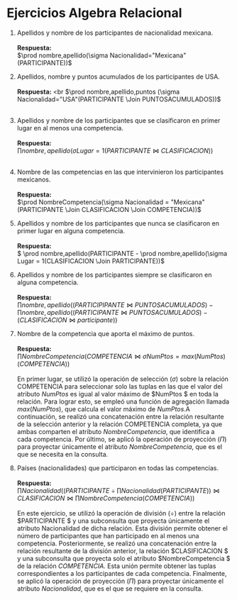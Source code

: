 # Ejercicios Algebra Relacional

1. Apellidos y nombre de los participantes de nacionalidad mexicana.
        <br><br> **Respuesta:** <br> 
        $\prod nombre,apellido(\sigma Nacionalidad="Mexicana"(PARTICIPANTE))$
2. Apellidos, nombre y puntos acumulados de los participantes de USA.
        <br><br> **Respuesta:** <br $\prod nombre,apellido,puntos (\sigma Nacionalidad="USA"(PARTICIPANTE \Join PUNTOSACUMULADOS))$
<br><br>

3. Apellidos y nombre de los participantes que se clasificaron en primer lugar en al menos una competencia.
        <br><br> **Respuesta:** <br> $\prod nombre, apellido(\sigma Lugar=1(PARTICIPANTE \Join CLASIFICACION))$
<br><br>

4. Nombre de las competencias en las que intervinieron los participantes mexicanos.
        <br><br> **Respuesta:** <br> $\prod NombreCompetencia(\sigma Nacionalidad = "Mexicana"(PARTICIPANTE \Join CLASIFICACION \Join COMPETENCIA))$
5. Apellidos y nombre de los participantes que nunca se clasificaron en primer lugar en alguna competencia.
        <br><br> **Respuesta:** <br> $ \prod nombre,apellido(PARTICIPANTE - \prod nombre,apellido(\sigma Lugar = 1(CLASIFICACION \Join PARTICIPANTE))$
6. Apellidos y nombre de los participantes siempre se clasificaron en alguna competencia.
        <br><br> **Respuesta:** <br> $\prod nombre,apellido((PARTICIPIPANTE \Join PUNTOSACUMULADOS) -\prod nombre,apellido((PARTICIPANTE \Join PUNTOSACUMULADOS)-(CLASIFICACION \Join participante))$
7. Nombre de la competencia que aporta el máximo de puntos.
        <br><br> **Respuesta:** <br> $\prod NombreCompetencia (COMPETENCIA \Join \sigma NumPtos=max(NumPtos) (COMPETENCIA))$
        <br><br>
        En primer lugar, se utilizó la operación de selección $(\sigma)$ sobre la relación COMPETENCIA para seleccionar solo las tuplas en las que el valor del atributo $NumPtos$ es igual al valor máximo de $NumPtos $ en toda la relación. Para lograr esto, se empleó una función de agregación llamada $max(NumPtos)$, que calcula el valor máximo de $NumPtos$.A continuación, se realizó una concatenación entre la relación resultante de la selección anterior y la relación COMPETENCIA completa, ya que ambas comparten el atributo $NombreCompetencia$, que identifica a cada competencia. Por último, se aplicó la operación de proyección $(\Pi)$ para proyectar únicamente el atributo $NombreCompetencia$, que es el que se necesita en la consulta.

8. Países (nacionalidades) que participaron en todas las competencias.
        <br><br> **Respuesta:** <br> $\prod Nacionalidad((PARTICIPANTE \div \prod Nacionalidad (PARTICIPANTE))\Join CLASIFICACION \Join \prod NombreCompetencia(COMPETENCIA))$
        <br><br>
        En este ejercicio, se utilizó la operación de división $(\div)$ entre la relación $PARTICIPANTE $ y una subconsulta que proyecta únicamente el atributo Nacionalidad de dicha relación. Esta división permite obtener el número de participantes que han participado en al menos una competencia.
        Posteriormente, se realizó una concatenación entre la relación resultante de la división anterior, la relación $CLASIFICACION $ y una subconsulta que proyecta solo el atributo $NombreCompetencia $ de la relación $COMPETENCIA$. Esta unión permite obtener las tuplas correspondientes a los participantes de cada competencia. Finalmente, se aplicó la operación de proyección $(\Pi)$ para proyectar únicamente el atributo $Nacionalidad$, que es el que se requiere en la consulta.

